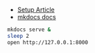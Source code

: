 # 

* [Setup Article](https://dev.to/ar2pi/publish-your-markdown-docs-on-github-pages-6pe)
* [mkdocs docs](https://www.mkdocs.org/user-guide/configuration/)
```sh
mkdocs serve &
sleep 2
open http://127.0.0.1:8000
```
